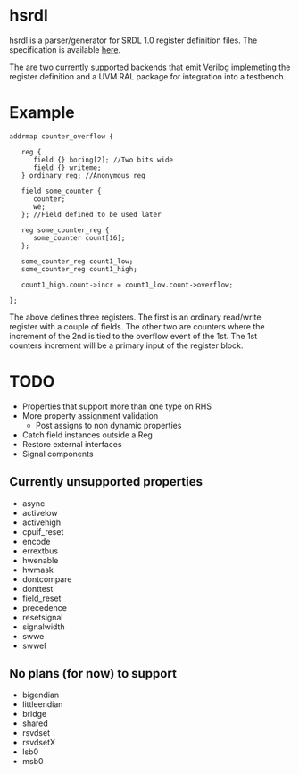 # hsrdl

hsrdl is a parser/generator for SRDL 1.0 register definition files.  The specification is available [here](http://www.accellera.org/images/downloads/standards/systemrdl/SystemRDL_2.0_Jan2018.pdf).

The are two currently supported backends that emit Verilog implemeting the register definition and a UVM RAL package for integration into a testbench.

# Example #
```
addrmap counter_overflow {

   reg {
      field {} boring[2]; //Two bits wide
      field {} writeme;
   } ordinary_reg; //Anonymous reg

   field some_counter {
      counter;
      we;
   }; //Field defined to be used later

   reg some_counter_reg {
      some_counter count[16];
   };

   some_counter_reg count1_low;
   some_counter_reg count1_high;

   count1_high.count->incr = count1_low.count->overflow;

};
```

The above defines three registers.  The first is an ordinary read/write register with a couple of fields.  The other two are counters where the increment of the 2nd is tied to the overflow event of the 1st.  The 1st counters increment will be a primary input of the register block.

# TODO #
* Properties that support more than one type on RHS
* More property assignment validation
  * Post assigns to non dynamic properties
* Catch field instances outside a Reg
* Restore external interfaces
* Signal components

## Currently unsupported properties ##
*    async
*    activelow
*    activehigh
*    cpuif_reset
*    encode
*    errextbus
*    hwenable
*    hwmask
*    dontcompare
*    donttest
*    field_reset
*    precedence
*    resetsignal
*    signalwidth
*    swwe
*    swwel

## No plans (for now) to support ## 
*   bigendian
*   littleendian
*   bridge
*   shared
*   rsvdset
*   rsvdsetX
*   lsb0
*   msb0


